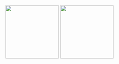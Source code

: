 <div class="border d-flex flex-justify-around flex-content-center">
  <img width="auto" height="170" src="https://github-readme-stats.vercel.app/api?username=leagueraini&count_private=true&show_icons=true&hide_title=true&hide_border=true">
  <img width="auto" height="170" src="https://github-readme-stats.vercel.app/api/top-langs/?username=leagueraini&layout=compact&show_icons=true&hide_title=true&hide_border=true">
</div>

